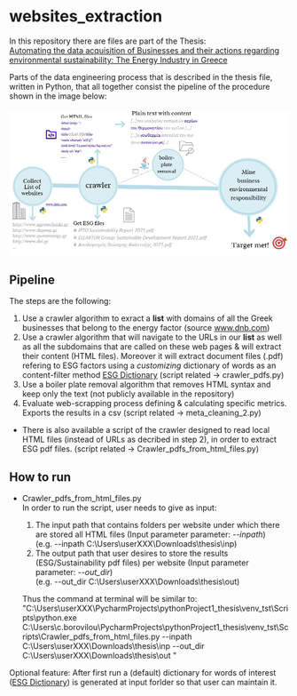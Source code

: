 # websites_extraction
In this repository there are files are part of the Thesis: <br>
[Automating the data acquisition of Businesses and their actions regarding environmental sustainability: The Energy Industry in Greece](Thesis_DI_Format%20(1).pdf)



Parts of the data engineering process that is described in the thesis file, written in Python, that all together consist the pipeline of the procedure shown in the image below:<br><br>
![Pipeline](pipeline.jpg)


## Pipeline
The steps are the following:
1. Use a crawler algorithm to exract a **list** with domains of all the Greek businesses that belong to the energy factor  (source www.dnb.com)
2. Use a crawler algorithm that will navigate to the URLs in our **list** as well as all the subdomains that are called on these web pages & will extract their content (HTML files). Moreover it will extract document files (.pdf) refering to ESG factors using a _customizing_ dictionary of words as an content-filter method [ESG Dictionary](esg_dict.csv)
 (script related &rightarrow; crawler_pdfs.py)
3. Use a boiler plate removal algorithm that removes HTML syntax and keep only the text (not publicly available in the repository)
4. Evaluate web-scrapping process defining & calculating specific metrics. Exports the results in a csv (script related &rightarrow; meta_cleaning_2.py)

* There is also available a script of the crawler designed to read local HTML files (instead of URLs as decribed in step 2), in order to extract ESG pdf files. (script related &rightarrow; Crawler_pdfs_from_html_files.py)

## How to run
- Crawler_pdfs_from_html_files.py <br>
   In order to run the script, user needs to give as input: 
    1. The input path that contains folders per website under which there are stored all HTML files (Input parameter parameter: _--inpath_) <br> (e.g. --inpath C:\Users\userXXX\Downloads\thesis\inp) <br> 
    2. The output path that user desires to store the results (ESG/Sustainability pdf files) per website  (Input parameter parameter: _--out_dir_) <br> (e.g. --out_dir C:\Users\userXXX\Downloads\thesis\out) <br> 
   
   Thus the command at terminal will be similar to: "C:\Users\userXXX\PycharmProjects\pythonProject1_thesis\venv_tst\Scripts\python.exe C:\Users\c.borovilou\PycharmProjects\pythonProject1_thesis\venv_tst\Scripts\Crawler_pdfs_from_html_files.py --inpath C:\Users\userXXX\Downloads\thesis\inp --out_dir C:\Users\userXXX\Downloads\thesis\out 
"

Optional feature:
After first run a (default) dictionary for words of interest ([ESG Dictionary](esg_dict.csv)) is generated at input forlder so that user can maintain it. 


